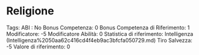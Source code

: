 # Religione

Tags: ABI
: No
Bonus Competenza: 0
Bonus Competenza di Riferimento: 1
Modificatore: -5
Modificatore  Abilità: 0
Statistica di riferimento: Intelligenza (Intelligenza%2050aa62c416cd4f4eb9ac3bfcfa050729.md)
Tiro Salvezza: -5
Valore di riferimento: 0